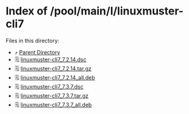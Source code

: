 
# Index of /pool/main/l/linuxmuster-cli7
Files in this directory:
- ⤴ [Parent Directory](../)
- 🗒 [linuxmuster-cli7_7.2.14.dsc](linuxmuster-cli7_7.2.14.dsc)
- 🗒 [linuxmuster-cli7_7.2.14.tar.gz](linuxmuster-cli7_7.2.14.tar.gz)
- 🗒 [linuxmuster-cli7_7.2.14_all.deb](linuxmuster-cli7_7.2.14_all.deb)
- 🗒 [linuxmuster-cli7_7.3.7.dsc](linuxmuster-cli7_7.3.7.dsc)
- 🗒 [linuxmuster-cli7_7.3.7.tar.gz](linuxmuster-cli7_7.3.7.tar.gz)
- 🗒 [linuxmuster-cli7_7.3.7_all.deb](linuxmuster-cli7_7.3.7_all.deb)
